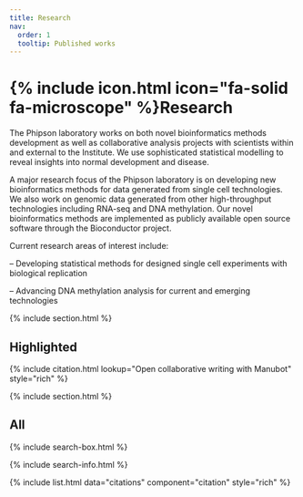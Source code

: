 ```yaml
---
title: Research
nav:
  order: 1
  tooltip: Published works
---
```


# {% include icon.html icon="fa-solid fa-microscope" %}Research

The Phipson laboratory works on both novel bioinformatics methods development as well as collaborative analysis projects with scientists within and external to the Institute. We use sophisticated statistical modelling to reveal insights into normal development and disease.

A major research focus of the Phipson laboratory is on developing new bioinformatics methods for data generated from single cell technologies. We also work on genomic data generated from other high-throughput technologies including RNA-seq and DNA methylation. Our novel bioinformatics methods are implemented as publicly available open source software through the Bioconductor project.

Current research areas of interest include:

– Developing statistical methods for designed single cell experiments with biological replication

– Advancing DNA methylation analysis for current and emerging technologies

{% include section.html %}

## Highlighted

{% include citation.html lookup="Open collaborative writing with Manubot" style="rich" %}

{% include section.html %}

## All

{% include search-box.html %}

{% include search-info.html %}

{% include list.html data="citations" component="citation" style="rich" %}

